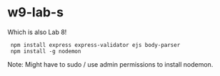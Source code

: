 # w9-lab-s

Which is also Lab 8!

```
 npm install express express-validator ejs body-parser
 npm install -g nodemon
```

Note: Might have to sudo / use admin permissions to install nodemon.